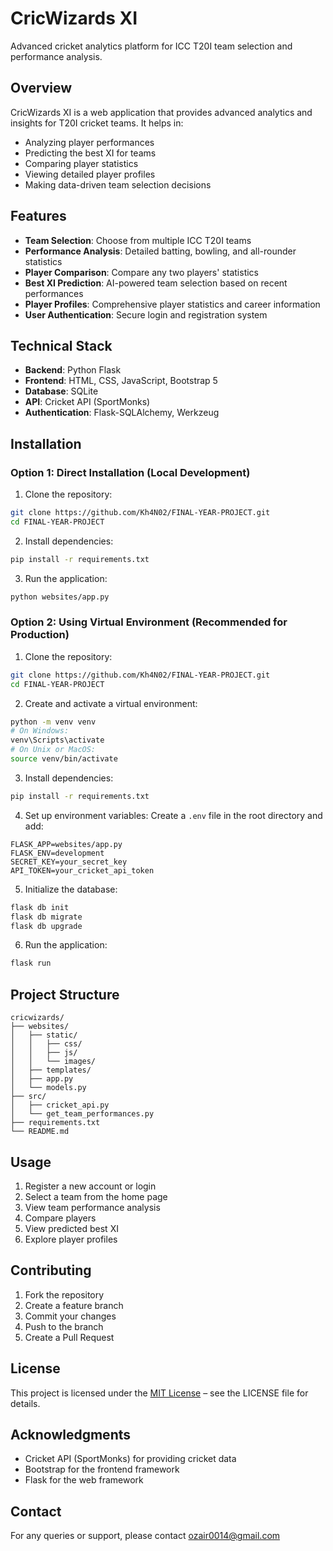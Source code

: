 # CricWizards XI

Advanced cricket analytics platform for ICC T20I team selection and performance analysis.

## Overview

CricWizards XI is a web application that provides advanced analytics and insights for T20I cricket teams. It helps in:
- Analyzing player performances
- Predicting the best XI for teams
- Comparing player statistics
- Viewing detailed player profiles
- Making data-driven team selection decisions

## Features

- **Team Selection**: Choose from multiple ICC T20I teams
- **Performance Analysis**: Detailed batting, bowling, and all-rounder statistics
- **Player Comparison**: Compare any two players' statistics
- **Best XI Prediction**: AI-powered team selection based on recent performances
- **Player Profiles**: Comprehensive player statistics and career information
- **User Authentication**: Secure login and registration system

## Technical Stack

- **Backend**: Python Flask
- **Frontend**: HTML, CSS, JavaScript, Bootstrap 5
- **Database**: SQLite
- **API**: Cricket API (SportMonks)
- **Authentication**: Flask-SQLAlchemy, Werkzeug

## Installation

### Option 1: Direct Installation (Local Development)
1. Clone the repository:
```bash
git clone https://github.com/Kh4N02/FINAL-YEAR-PROJECT.git
cd FINAL-YEAR-PROJECT
```

2. Install dependencies:
```bash
pip install -r requirements.txt
```

3. Run the application:
```bash
python websites/app.py
```

### Option 2: Using Virtual Environment (Recommended for Production)
1. Clone the repository:
```bash
git clone https://github.com/Kh4N02/FINAL-YEAR-PROJECT.git
cd FINAL-YEAR-PROJECT
```

2. Create and activate a virtual environment:
```bash
python -m venv venv
# On Windows:
venv\Scripts\activate
# On Unix or MacOS:
source venv/bin/activate
```

3. Install dependencies:
```bash
pip install -r requirements.txt
```

4. Set up environment variables:
Create a `.env` file in the root directory and add:
```
FLASK_APP=websites/app.py
FLASK_ENV=development
SECRET_KEY=your_secret_key
API_TOKEN=your_cricket_api_token
```

5. Initialize the database:
```bash
flask db init
flask db migrate
flask db upgrade
```

6. Run the application:
```bash
flask run
```

## Project Structure

```
cricwizards/
├── websites/
│   ├── static/
│   │   ├── css/
│   │   ├── js/
│   │   └── images/
│   ├── templates/
│   ├── app.py
│   └── models.py
├── src/
│   ├── cricket_api.py
│   └── get_team_performances.py
├── requirements.txt
└── README.md
```

## Usage

1. Register a new account or login
2. Select a team from the home page
3. View team performance analysis
4. Compare players
5. View predicted best XI
6. Explore player profiles

## Contributing

1. Fork the repository
2. Create a feature branch
3. Commit your changes
4. Push to the branch
5. Create a Pull Request

## License

This project is licensed under the [MIT License](LICENSE) – see the LICENSE file for details.

## Acknowledgments

- Cricket API (SportMonks) for providing cricket data
- Bootstrap for the frontend framework
- Flask for the web framework

## Contact

For any queries or support, please contact ozair0014@gmail.com 